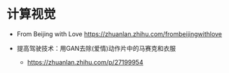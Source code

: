 # 计算视觉

- From Beijing with Love <https://zhuanlan.zhihu.com/frombeijingwithlove>
- 提高驾驶技术：用GAN去除(爱情)动作片中的马赛克和衣服

  - <https://zhuanlan.zhihu.com/p/27199954>
